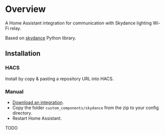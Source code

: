 # Overview

A Home Assistant integration for communication with Skydance lighting Wi-Fi relay.

Based on [skydance](https://github.com/tomasbedrich/skydance) Python library.

## Installation

### HACS
Install by copy & pasting a repository URL into HACS.

### Manual
- [Download an integration](https://github.com/tomasbedrich/home-assistant-skydance/archive/master.zip).
- Copy the folder `custom_components/skydance` from the zip to your config directory.
- Restart Home Assistant.

TODO
